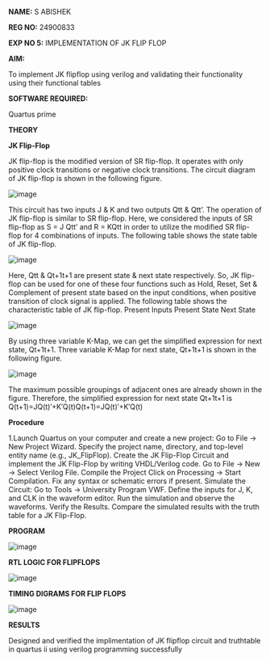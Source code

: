 **NAME:**
S ABISHEK

**REG NO:**
24900833

**EXP NO 5:**
IMPLEMENTATION OF JK FLIP FLOP

**AIM:** 

To implement  JK flipflop using verilog and validating their functionality using their functional tables

**SOFTWARE REQUIRED:**

Quartus prime

**THEORY**

**JK Flip-Flop**

JK flip-flop is the modified version of SR flip-flop. It operates with only positive clock transitions or negative clock transitions. The circuit diagram of JK flip-flop is shown in the following figure.

![image](https://github.com/naavaneetha/JKFLIPFLOP-USING-IF-ELSE/assets/154305477/a649c30b-232b-4558-b188-fd6c09845180)


This circuit has two inputs J & K and two outputs Qtt & Qtt’. The operation of JK flip-flop is similar to SR flip-flop. Here, we considered the inputs of SR flip-flop as S = J Qtt’ and R = KQtt in order to utilize the modified SR flip-flop for 4 combinations of inputs. The following table shows the state table of JK flip-flop.

![image](https://github.com/naavaneetha/JKFLIPFLOP-USING-IF-ELSE/assets/154305477/c4360742-e8a8-4937-b089-c46c0433f9a3)

 
Here, Qtt & Qt+1t+1 are present state & next state respectively. So, JK flip-flop can be used for one of these four functions such as Hold, Reset, Set & Complement of present state based on the input conditions, when positive transition of clock signal is applied. The following table shows the characteristic table of JK flip-flop. Present Inputs Present State Next State
 
![image](https://github.com/naavaneetha/JKFLIPFLOP-USING-IF-ELSE/assets/154305477/6c275261-a6d5-4c37-a3a7-1e88ca11c4cd)

By using three variable K-Map, we can get the simplified expression for next state, Qt+1t+1. Three variable K-Map for next state, Qt+1t+1 is shown in the following figure.
 
![image](https://github.com/naavaneetha/JKFLIPFLOP-USING-IF-ELSE/assets/154305477/5174f41b-0ce0-4329-a372-6d1943ea6673)

The maximum possible groupings of adjacent ones are already shown in the figure. Therefore, the simplified expression for next state Qt+1t+1 is Q(t+1)=JQ(t)′+K′Q(t)Q(t+1)=JQ(t)′+K′Q(t)

**Procedure**

1.Launch Quartus on your computer and create a new project: Go to File → New Project Wizard.
Specify the project name, directory, and top-level entity name (e.g., JK_FlipFlop).
Create the JK Flip-Flop Circuit and implement the JK Flip-Flop by writing VHDL/Verilog code. Go to
File → New → Select Verilog File.
Compile the Project Click on Processing → Start Compilation.
Fix any syntax or schematic errors if present.
Simulate the Circuit: Go to Tools → University Program VWF.
Define the inputs for J, K, and CLK in the waveform editor.
Run the simulation and observe the waveforms.
Verify the Results. Compare the simulated results with the truth table for a JK Flip-Flop.

**PROGRAM**

![image](https://github.com/user-attachments/assets/49870be1-2962-4d93-8e37-2dd58303ee4b)


**RTL LOGIC FOR FLIPFLOPS**

![image](https://github.com/user-attachments/assets/46cddab2-010a-4d60-9a50-4ac1596ea864)


**TIMING DIGRAMS FOR FLIP FLOPS**

![image](https://github.com/user-attachments/assets/8777b81d-2058-40fb-a4d3-f07869a3cd61)

**RESULTS**

Designed and verified the implimentation of JK flipflop circuit and truthtable in quartus ii using verilog programming successfully
